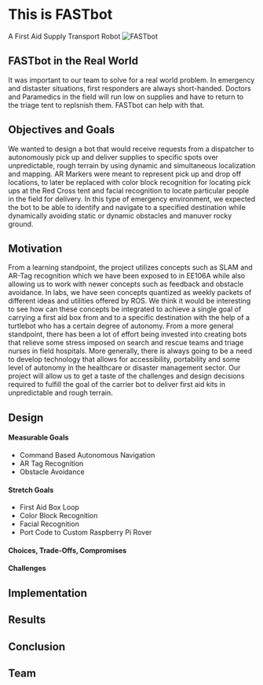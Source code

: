# This is FASTbot 
A First Aid Supply Transport Robot
![FASTbot](https://1712507217.rsc.cdn77.org/wp-content/uploads/2016/08/medical-robot.jpg)

## FASTbot in the Real World

It was important to our team to solve for a real world problem.  In emergency and distaster situations, first responders are always short-handed.  Doctors and Paramedics in the field will run low on supplies and have to return to the triage tent to replsnish them.  FASTbot can help with that.

## Objectives and Goals

We wanted to design a bot that would receive requests from a dispatcher to autonomously pick up and deliver supplies to specific spots over unpredictable, rough terrain by using dynamic and simultaneous localization and mapping.  AR Markers were meant to represent pick up and drop off locations, to later be replaced with color block recognition for locating pick ups at the Red Cross tent and facial recognition to locate particular people in the field for delivery.  In this type of emergency environment, we expected the bot to be able to identify and navigate to a specified destination while dynamically avoiding static or dynamic obstacles and manuver rocky ground. 


## Motivation

From a learning standpoint, the project utilizes concepts such as SLAM and AR-Tag recognition which we have been exposed to in EE106A while also allowing us to work with newer concepts such as feedback and obstacle avoidance.
In labs, we have seen concepts quantized as weekly packets of different ideas and utilities offered by ROS. We think it would be interesting to see how can these concepts be integrated to achieve a single goal of carrying a first aid box from and to a specific destination with the help of a turtlebot who has a certain degree of autonomy. 
From a more general standpoint, there has been a lot of effort being invested into creating bots that relieve some stress imposed on search and rescue teams and triage nurses in field hospitals. More generally, there is always going to be a need to develop technology that allows for accessibility, portability and some level of autonomy in the healthcare or disaster management sector. Our project will allow us to get a taste of the challenges and design decisions required to fulfill the goal of the carrier bot to deliver first aid kits in unpredictable and rough terrain. 

## Design

#### Measurable Goals
- Command Based Autonomous Navigation
- AR Tag Recognition
- Obstacle Avoidance

#### Stretch Goals
- First Aid Box Loop
- Color Block Recognition
- Facial Recognition
- Port Code to Custom Raspberry Pi Rover

#### Choices, Trade-Offs, Compromises

#### Challenges 

## Implementation

## Results

## Conclusion

## Team
